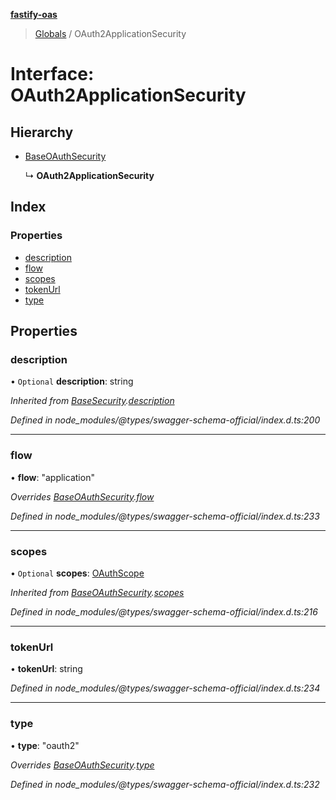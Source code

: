 **[fastify-oas](../README.md)**

> [Globals](../README.md) / OAuth2ApplicationSecurity

# Interface: OAuth2ApplicationSecurity

## Hierarchy

- [BaseOAuthSecurity](baseoauthsecurity.md)

  ↳ **OAuth2ApplicationSecurity**

## Index

### Properties

- [description](oauth2applicationsecurity.md#description)
- [flow](oauth2applicationsecurity.md#flow)
- [scopes](oauth2applicationsecurity.md#scopes)
- [tokenUrl](oauth2applicationsecurity.md#tokenurl)
- [type](oauth2applicationsecurity.md#type)

## Properties

### description

• `Optional` **description**: string

_Inherited from [BaseSecurity](basesecurity.md).[description](basesecurity.md#description)_

_Defined in node_modules/@types/swagger-schema-official/index.d.ts:200_

---

### flow

• **flow**: \"application\"

_Overrides [BaseOAuthSecurity](baseoauthsecurity.md).[flow](baseoauthsecurity.md#flow)_

_Defined in node_modules/@types/swagger-schema-official/index.d.ts:233_

---

### scopes

• `Optional` **scopes**: [OAuthScope](oauthscope.md)

_Inherited from [BaseOAuthSecurity](baseoauthsecurity.md).[scopes](baseoauthsecurity.md#scopes)_

_Defined in node_modules/@types/swagger-schema-official/index.d.ts:216_

---

### tokenUrl

• **tokenUrl**: string

_Defined in node_modules/@types/swagger-schema-official/index.d.ts:234_

---

### type

• **type**: \"oauth2\"

_Overrides [BaseOAuthSecurity](baseoauthsecurity.md).[type](baseoauthsecurity.md#type)_

_Defined in node_modules/@types/swagger-schema-official/index.d.ts:232_
